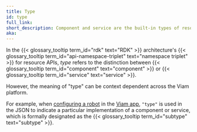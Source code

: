 ```yaml
---
title: Type
id: type
full_link:
short_description: Component and service are the built-in types of resource API the RDK provides.
aka:
---
```


In the {{< glossary_tooltip term_id="rdk" text="RDK" >}} architecture's {{< glossary_tooltip term_id="api-namespace-triplet" text="namespace triplet" >}} for resource APIs, _type_ refers to the distinction between {{< glossary_tooltip term_id="component" text="component" >}} or {{< glossary_tooltip term_id="service" text="service" >}}.

However, the meaning of "type" can be context dependent across the Viam platform.

For example, when [configuring a robot](/platform/build/configure/configuration/) in the [Viam app](https://app.viam.com), `"type"` is used in the JSON to indicate a particular implementation of a component or service, which is formally designated as the {{< glossary_tooltip term_id="subtype" text="subtype" >}}.
